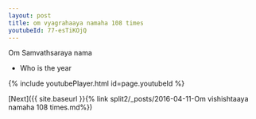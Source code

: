 ```yaml
---
layout: post
title: om vyagrahaaya namaha 108 times
youtubeId: 77-esTiKOjQ
---
```

 
 
Om Samvathsaraya nama 
 
 -  Who is the year 
 
  
 
  
 
 
 
 
 
 


{% include youtubePlayer.html id=page.youtubeId %}
 
[Next]({{ site.baseurl }}{% link  split2/_posts/2016-04-11-Om vishishtaaya namaha 108 times.md%})
 
